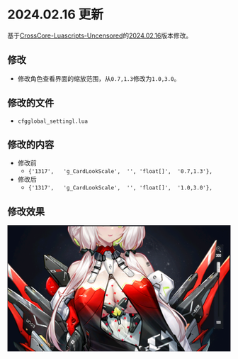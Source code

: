 # 2024.02.16 更新

基于[CrossCore-Luascripts-Uncensored](https://github.com/AXiX-official/CrossCore-Luascripts-Uncensored)的[2024.02.16](https://github.com/AXiX-official/CrossCore-Luascripts-Uncensored/releases/tag/2024.02.16)版本修改。

## 修改

- 修改角色查看界面的缩放范围，从`0.7,1.3`修改为`1.0,3.0`。

## 修改的文件

- `cfgglobal_settingl.lua`

## 修改的内容

- 修改前
  - `{'1317',	'g_CardLookScale',	'',	'float[]',	'0.7,1.3'},`
- 修改后
  - `{'1317',	'g_CardLookScale',	'',	'float[]',	'1.0,3.0'},`

## 修改效果

![Example Image](example.png)